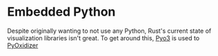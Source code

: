 # Embedded Python

Despite originally wanting to not use any Python, Rust's current state of visualization libraries isn't great. To get around this, [Pyo3]() is used to [PyOxidizer]()
